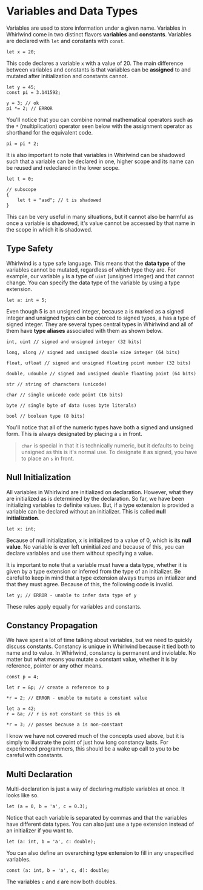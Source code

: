 # Variables and Data Types

Variables are used to store information under a given name.  Variables
in Whirlwind come in two distinct flavors **variables** and **constants**.
Variables are declared with `let` and constants with `const`.

    let x = 20;

This code declares a variable `x` with a value of 20.  The main difference
between variables and constants is that variables can be **assigned** to
and mutated after initialization and constants cannot.  

    let y = 45;
    const pi = 3.141592;

    y = 3; // ok
    pi *= 2; // ERROR

You'll notice that you can combine normal mathematical operators such as the `*`
(multiplication) operator seen below with the assignment operator as shorthand for the
equivalent code.

    pi = pi * 2;

It is also important to note that variables in Whirlwind can be shadowed such that
a variable can be declared in one, higher scope and its name can be reused and redeclared in
the lower scope.

    let t = 0;

    // subscope
    {
        let t = "asd"; // t is shadowed
    }

This can be very useful in many situations, but it cannot also be harmful as once a variable is
shadowed, it's value cannot be accessed by that name in the scope
in which it is shadowed.

## Type Safety

Whirlwind is a type safe language.  This means that the **data type** of the variables cannot
be mutated, regardless of which type they are.  For example, our variable `y` is a type of
`uint` (unsigned integer) and that cannot change.  You can specify the data type of the variable
by using a type extension.

    let a: int = 5;

Even though 5 is an unsigned integer, because a is marked as a signed integer and unsigned types 
can be coerced to signed types, a has a type of signed integer.  They are several types
central types in Whirlwind and all of them have **type aliases** associated with them as shown
below.

    int, uint // signed and unsigned integer (32 bits)

    long, ulong // signed and unsigned double size integer (64 bits)

    float, ufloat // signed and unsigned floating point number (32 bits)

    double, udouble // signed and unsigned double floating point (64 bits)

    str // string of characters (unicode)

    char // single unicode code point (16 bits)

    byte // single byte of data (uses byte literals)

    bool // boolean type (8 bits)

You'll notice that all of the numeric types have both a signed and unsigned form.  This is always
designated by placing a `u` in front.

> `char` is special in that it is technically numeric, but it defaults to being unsigned as this is it's normal use.
> To designate it as signed, you have to place an `s` in front.

## Null Initialization

All variables in Whirlwind are initialized on declaration.  However, what they are initialized as
is determined by the declaration.  So far, we have been initializing variables to definite values.
But, if a type extension is provided a variable can be declared without an initializer.  This is called
**null initialization**.

    let x: int;

Because of null initialization, x is initialized to a value of 0, which is its **null value**.  No variable
is ever left uninitialized and because of this, you can declare variables and use them without specifying a value.

It is important to note that a variable must have a data type, whether it is given by a type extension or inferred from
the type of an initializer.  Be careful to keep in mind that a type extension always trumps an intializer and that they must
agree.  Because of this, the following code is invalid.

    let y; // ERROR - unable to infer data type of y

These rules apply equally for variables and constants.

## Constancy Propagation

We have spent a lot of time talking about variables, but we need to quickly discuss constants.  Constancy
is unique in Whirlwind because it tied both to name and to value.  In Whirlwind, constancy is permanent
and inviolable.  No matter but what means you mutate a constant value, whether it is by reference, pointer or
any other means.

    const p = 4; 

    let r = &p; // create a reference to p

    *r = 2; // ERROR - unable to mutate a constant value

    let a = 42;
    r = &a; // r is not constant so this is ok

    *r = 3; // passes because a is non-constant

I know we have not covered much of the concepts used above, but it is simply to illustrate the point
of just how long constancy lasts.  For experienced programmers, this should be a wake up call
to you to be careful with constants.

## Multi Declaration

Multi-declaration is just a way of declaring multiple variables at once.  It looks like so.

    let (a = 0, b = 'a', c = 0.3);

Notice that each variable is separated by commas and that the variables have different data types.
You can also just use a type extension instead of an initializer if you want to.

    let (a: int, b = 'a', c: double);

You can also define an overarching type extension to fill in any unspecified variables.

    const (a: int, b = 'a', c, d): double;

The variables `c` and `d` are now both doubles.
